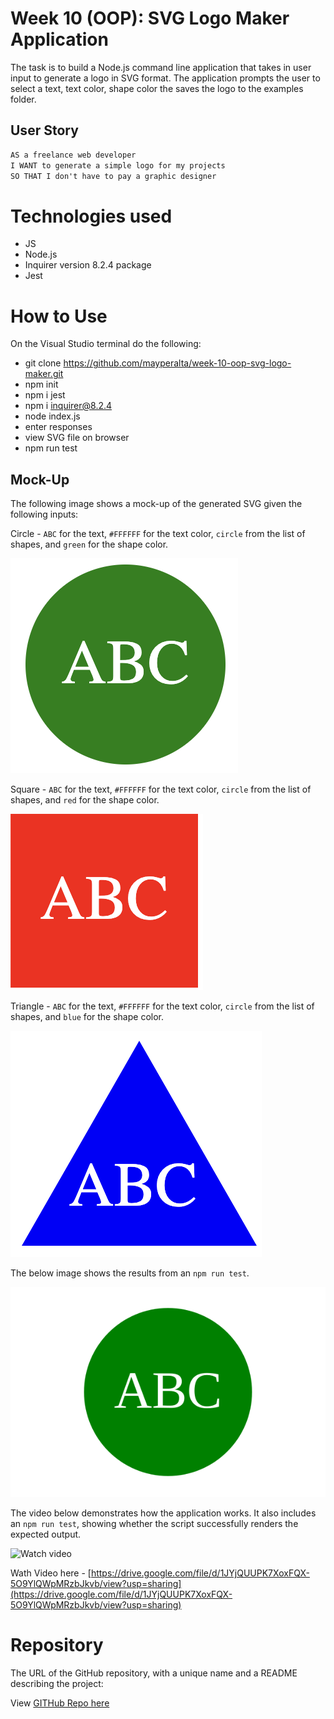 # Week 10 (OOP): SVG Logo Maker Application

The task is to build a Node.js command line application that takes in user input to generate a logo in SVG format. The application prompts the user to select a  text, text color, shape color the saves the logo to the examples folder. 

## User Story

```md
AS a freelance web developer
I WANT to generate a simple logo for my projects
SO THAT I don't have to pay a graphic designer
```

# Technologies used

* JS
* Node.js
* Inquirer version 8.2.4 package
* Jest

# How to Use 

On the Visual Studio terminal do the following: 

* git clone https://github.com/mayperalta/week-10-oop-svg-logo-maker.git
* npm init
* npm i jest
* npm i inquirer@8.2.4
* node index.js 
* enter responses
* view SVG file on browser
* npm run test


## Mock-Up

The following image shows a mock-up of the generated SVG given the following inputs:

Circle - `ABC` for the text, `#FFFFFF` for the text color, `circle` from the list of shapes, and `green` for the shape color. 

![Circle SVG](./assets/circle.png)

Square - `ABC` for the text, `#FFFFFF` for the text color, `circle` from the list of shapes, and `red` for the shape color. 

![Square SVG](./assets/square.png)

Triangle - `ABC` for the text, `#FFFFFF` for the text color, `circle` from the list of shapes, and `blue` for the shape color. 

![Triangle SVG](./assets/triangle.png)

The below image shows the results from an `npm run test`.

![Npm run test results](./examples/circle.svg)

The video below demonstrates how the application works. It also includes an `npm run test`, showing whether the script successfully renders the expected output.  

![Watch video](./assets/svg-demo.gif)

Wath Video here - [https://drive.google.com/file/d/1JYjQUUPK7XoxFQX-5O9YlQWpMRzbJkvb/view?usp=sharing](https://drive.google.com/file/d/1JYjQUUPK7XoxFQX-5O9YlQWpMRzbJkvb/view?usp=sharing)

# Repository

The URL of the GitHub repository, with a unique name and a README describing the project:

View [GITHub Repo here](https://github.com/mayperalta/week-10-oop-svg-logo-maker)






